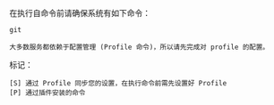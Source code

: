 
  在执行自命令前请确保系统有如下命令：

    git

    大多数服务都依赖于配置管理 (Profile 命令)，所以请先完成对 profile 的配置。

  标记：

    [S] 通过 Profile 同步您的设置，在执行命令前需先设置好 Profile
    [P] 通过插件安装的命令
